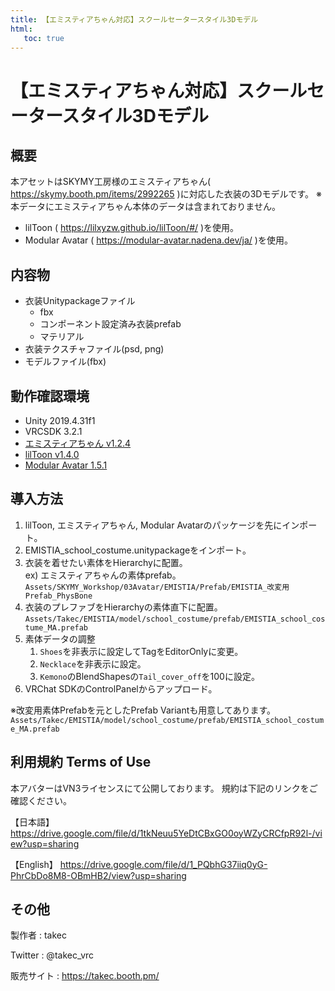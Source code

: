 ```yaml
---
title: 【エミスティアちゃん対応】スクールセータースタイル3Dモデル
html:
   toc: true
---
```


# 【エミスティアちゃん対応】スクールセータースタイル3Dモデル

## 概要
本アセットはSKYMY工房様のエミスティアちゃん( https://skymy.booth.pm/items/2992265 )に対応した衣装の3Dモデルです。
※本データにエミスティアちゃん本体のデータは含まれておりません。

* lilToon ( https://lilxyzw.github.io/lilToon/#/ )を使用。
* Modular Avatar ( https://modular-avatar.nadena.dev/ja/ )を使用。

## 内容物
* 衣装Unitypackageファイル
  * fbx
  * コンポーネント設定済み衣装prefab
  * マテリアル
* 衣装テクスチャファイル(psd, png)
* モデルファイル(fbx)

## 動作確認環境
* Unity 2019.4.31f1
* VRCSDK 3.2.1
* [エミスティアちゃん v1.2.4](https://skymy.booth.pm/items/2992265)
* [lilToon v1.4.0](https://lilxyzw.github.io/lilToon/#/)
* [Modular Avatar 1.5.1](https://modular-avatar.nadena.dev/ja/)

## 導入方法
1. lilToon, エミスティアちゃん, Modular Avatarのパッケージを先にインポート。
2. EMISTIA_school_costume.unitypackageをインポート。
3. 衣装を着せたい素体をHierarchyに配置。  
   ex) エミスティアちゃんの素体prefab。  
   `Assets/SKYMY_Workshop/03Avatar/EMISTIA/Prefab/EMISTIA_改変用Prefab_PhysBone`
4. 衣装のプレファブをHierarchyの素体直下に配置。
   `Assets/Takec/EMISTIA/model/school_costume/prefab/EMISTIA_school_costume_MA.prefab`
5. 素体データの調整
   1. `Shoes`を非表示に設定してTagをEditorOnlyに変更。
   2. `Necklace`を非表示に設定。
   3. `Kemono`のBlendShapesの`Tail_cover_off`を100に設定。
6. VRChat SDKのControlPanelからアップロード。

※改変用素体Prefabを元としたPrefab Variantも用意してあります。  
`Assets/Takec/EMISTIA/model/school_costume/prefab/EMISTIA_school_costume_MA.prefab`

## 利用規約 Terms of Use
本アバターはVN3ライセンスにて公開しております。
規約は下記のリンクをご確認ください。

【日本語】
https://drive.google.com/file/d/1tkNeuu5YeDtCBxGO0oyWZyCRCfpR92l-/view?usp=sharing

【English】
https://drive.google.com/file/d/1_PQbhG37iiq0yG-PhrCbDo8M8-OBmHB2/view?usp=sharing

## その他
製作者
: takec

Twitter
: @takec_vrc

販売サイト
: https://takec.booth.pm/
